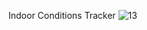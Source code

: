 
 Indoor Conditions Tracker
![13](https://github.com/RaakSapphire/Arduino-starter-Kit-Handbook/assets/169776060/f588adab-1dc6-42f1-823e-43cc9df04d5d)

